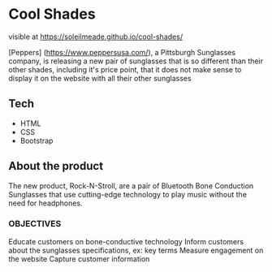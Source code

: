 # Cool Shades

visible at https://soleilmeade.github.io/cool-shades/

[Peppers] (https://www.peppersusa.com/), a Pittsburgh Sunglasses company, is releasing a new pair of sunglasses that is so different than their other shades, including it's price point, that it does not make sense to display it on the website with all their other sunglasses

## Tech

- HTML
- CSS
- Bootstrap

## About the product

The new product, Rock-N-Stroll, are a pair of Bluetooth Bone Conduction Sunglasses that use cutting-edge technology to play music without the need for headphones.

### OBJECTIVES

Educate customers on bone-conductive technology
Inform customers about the sunglasses specifications, ex: key terms
Measure engagement on the website
Capture customer information
